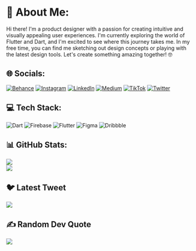# 💫 About Me:
Hi there! I'm a product designer with a passion for creating intuitive and visually appealing user experiences. I'm currently exploring the world of Flutter and Dart, and I'm excited to see where this journey takes me. In my free time, you can find me sketching out design concepts or playing with the latest design tools. Let's create something amazing together! 🤓


## 🌐 Socials:
[![Behance](https://img.shields.io/badge/Behance-1769ff?logo=behance&logoColor=white)](https://behance.net/uxderrick) [![Instagram](https://img.shields.io/badge/Instagram-%23E4405F.svg?logo=Instagram&logoColor=white)](https://instagram.com/uxderrick) [![LinkedIn](https://img.shields.io/badge/LinkedIn-%230077B5.svg?logo=linkedin&logoColor=white)](https://linkedin.com/in/tsormed) [![Medium](https://img.shields.io/badge/Medium-12100E?logo=medium&logoColor=white)](https://medium.com/@uxderrick) [![TikTok](https://img.shields.io/badge/TikTok-%23000000.svg?logo=TikTok&logoColor=white)](https://tiktok.com/@uxderrick) [![Twitter](https://img.shields.io/badge/Twitter-%231DA1F2.svg?logo=Twitter&logoColor=white)](https://twitter.com/@uxderrick) 

## 💻 Tech Stack:
![Dart](https://img.shields.io/badge/dart-%230175C2.svg?style=for-the-badge&logo=dart&logoColor=white) ![Firebase](https://img.shields.io/badge/firebase-%23039BE5.svg?style=for-the-badge&logo=firebase) ![Flutter](https://img.shields.io/badge/Flutter-%2302569B.svg?style=for-the-badge&logo=Flutter&logoColor=white) 	![Figma](https://img.shields.io/badge/figma-%23F24E1E.svg?style=for-the-badge&logo=figma&logoColor=white) ![Dribbble](https://img.shields.io/badge/Dribbble-EA4C89?style=for-the-badge&logo=dribbble&logoColor=white)

## 📊 GitHub Stats:
![](https://github-readme-streak-stats.herokuapp.com/?user=uxderrick&theme=dark&hide_border=false)<br/>
![](https://github-readme-stats.vercel.app/api/top-langs/?username=uxderrick&theme=dark&hide_border=false&include_all_commits=true&count_private=false&layout=compact)

## 🐦 Latest Tweet
[![](https://gtce.itsvg.in/api?username=uxderrick)](https://twitter.com/uxderrick)

## ✍️ Random Dev Quote
![](https://quotes-github-readme.vercel.app/api?type=horizontal&theme=dark)
